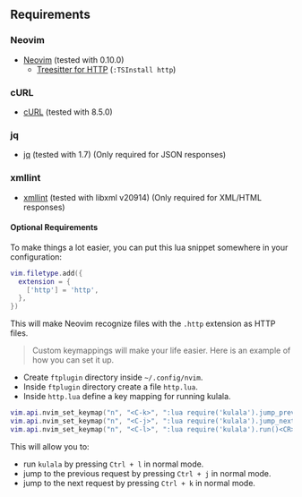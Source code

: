 ## Requirements

### Neovim

- [Neovim](https://github.com/neovim/neovim) (tested with 0.10.0)
  - [Treesitter for HTTP](https://github.com/nvim-treesitter/nvim-treesitter?tab=readme-ov-file#supported-languages) (`:TSInstall http`)

### cURL

- [cURL](https://curl.se/) (tested with 8.5.0)

### jq

- [jq](https://stedolan.github.io/jq/) (tested with 1.7) (Only required for JSON responses)

### xmllint

- [xmllint](https://packages.ubuntu.com/noble/libxml2-utils) (tested with libxml v20914) (Only required for XML/HTML responses)

#### Optional Requirements

To make things a lot easier, you can put this lua snippet somewhere in your configuration:

```lua
vim.filetype.add({
  extension = {
    ['http'] = 'http',
  },
})
```

This will make Neovim recognize files with the `.http` extension as HTTP files.

> Custom keymappings will make your life easier.
> Here is an example of how you can set it up.

- Create `ftplugin` directory inside `~/.config/nvim`.
- Inside `ftplugin` directory create a file `http.lua`.
- Inside `http.lua` define a key mapping for running kulala.

```lua
vim.api.nvim_set_keymap("n", "<C-k>", ":lua require('kulala').jump_prev()<CR>", { noremap = true, silent = true })
vim.api.nvim_set_keymap("n", "<C-j>", ":lua require('kulala').jump_next()<CR>", { noremap = true, silent = true })
vim.api.nvim_set_keymap("n", "<C-l>", ":lua require('kulala').run()<CR>", { noremap = true, silent = true })
```

This will allow you to:

- run `kulala` by pressing `Ctrl + l` in normal mode.
- jump to the previous request by pressing `Ctrl + j` in normal mode.
- jump to the next request by pressing `Ctrl + k` in normal mode.
